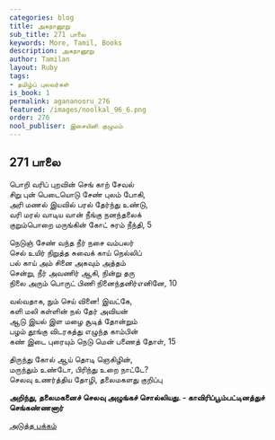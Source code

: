```yaml
---
categories: blog
title: அகநானூறு
sub_title: 271 பாலை
keywords: More, Tamil, Books
description: அகநானூறு
author: Tamilan
layout: Ruby
tags:
- தமிழ்ப் புலவர்கள்
is_book: 1
permalink: agananooru_276
featured: /images/noolkal_96_6.png
order: 276
nool_publiser: இசையினி குழுமம்
---
```



## 271 பாலை

பொறி வரிப் புறவின் செங் காற் சேவல்  
சிறு புன் பெடையொடு சேண் புலம் போகி,  
அரி மணல் இயவில் பரல் தேர்ந்து உண்டு,  
வரி மரல் வாடிய வான் நீங்கு நனந்தலைக்  
குறும்பொறை மருங்கின் கோட் சுரம் நீந்தி, 5

நெடுஞ் சேண் வந்த நீர் நசை வம்பலர்  
செல் உயிர் நிறுத்த சுவைக் காய் நெல்லிப்  
பல் காய் அம் சினை அகவும் அத்தம்  
சென்று, நீர் அவணிர் ஆகி, நின்று தரு  
நிலை அரும் பொருட் பிணி நினைந்தனிர்எனினே, 10

வல்வதாக, நும் செய் வினை! இவட்கே,  
களி மலி கள்ளின் நல் தேர் அவியன்  
ஆடு இயல் இள மழை சூடித் தோன்றும்  
பழம் தூங்கு விடரகத்து எழுந்த காம்பின்  
கண் இடை புரையும் நெடு மென் பணைத் தோள், 15

திருந்து கோல் ஆய் தொடி ஞெகிழின்,  
மருந்தும் உண்டோ, பிரிந்து உறை நாட்டே?  
செலவு உணர்த்திய தோழி, தலைமகளது குறிப்பு

**அறிந்து, தலைமகனைச் செலவு அழுங்கச் சொல்லியது. - காவிரிப்பூம்பட்டினத்துச்  
செங்கண்ணனார்**

[அடுத்த பக்கம்](agananooru_277)